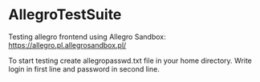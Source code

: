 # AllegroTestSuite
Testing allegro frontend using Allegro Sandbox: https://allegro.pl.allegrosandbox.pl/

To start testing create allegropasswd.txt file in your home directory.
Write login in first line and password in second line.

